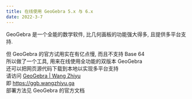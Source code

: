 ```yaml
---
title: 在线使用 GeoGebra 5.x 与 6.x
date: 2022-3-7
---
```

GeoGebra 是一个全能的数学软件, 比几何画板的功能强大得多, 且提供多平台支持.
<!--more-->
但 GeoGebra 的官方试用实在有亿点慢, 而且不支持 Base 64  
所以做了一个工具, 用来在线使用全功能的双版本 GeoGebra  
还可以把网页源代码下载到本地以实现多平台支持  
请访问 [GeoGebra | Wang Zhiyu](https://ggb.imwangzhiyu.ga)  
即 https://ggb.wangzhiyu.ga  
部署方法见 GeoGebra 的官方文档  
